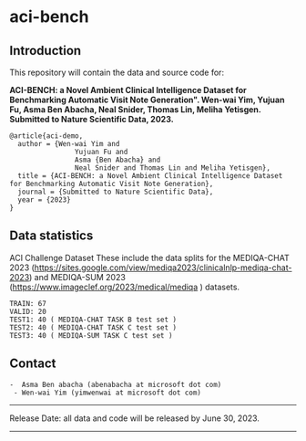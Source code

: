 # aci-bench

##  Introduction 

This repository will contain the data and source code for:

**ACI-BENCH: a Novel Ambient Clinical Intelligence Dataset for Benchmarking Automatic Visit Note Generation". Wen-wai Yim, Yujuan Fu, Asma Ben Abacha, Neal Snider, Thomas Lin, Meliha Yetisgen. Submitted to Nature Scientific Data, 2023.**

```
@article{aci-demo,
  author = {Wen-wai Yim and
                Yujuan Fu and
                Asma {Ben Abacha} and
                Neal Snider and Thomas Lin and Meliha Yetisgen},
  title = {ACI-BENCH: a Novel Ambient Clinical Intelligence Dataset for Benchmarking Automatic Visit Note Generation},
  journal = {Submitted to Nature Scientific Data},
  year = {2023}
}
```

## Data statistics

ACI Challenge Dataset
These include the data splits for the MEDIQA-CHAT 2023 (https://sites.google.com/view/mediqa2023/clinicalnlp-mediqa-chat-2023) and MEDIQA-SUM 2023 (https://www.imageclef.org/2023/medical/mediqa ) datasets.

```
TRAIN: 67
VALID: 20
TEST1: 40 ( MEDIQA-CHAT TASK B test set )
TEST2: 40 ( MEDIQA-CHAT TASK C test set )
TEST3: 40 ( MEDIQA-SUM TASK C test set )
```

## Contact

    -  Asma Ben abacha (abenabacha at microsoft dot com)
     - Wen-wai Yim (yimwenwai at microsoft dot com)

----

Release Date: all data and code will be released by June 30, 2023.

----
